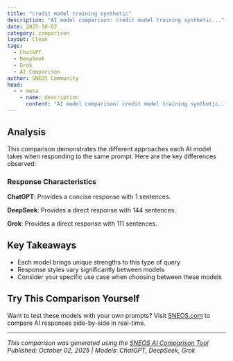```yaml
---
title: "credit model training synthetic"
description: "AI model comparison: credit model training synthetic..."
date: 2025-10-02
category: comparison
layout: Clean
tags:
  - ChatGPT
  - DeepSeek
  - Grok
  - AI Comparison
author: SNEOS Community
head:
  - - meta
    - name: description
      content: "AI model comparison: credit model training synthetic..."
---
```


<ChatComparison
  title="credit model training synthetic"
  prompt="credit model training synthetic"
  :responses='{
    "ChatGPT": "Creating a synthetic dataset for credit modeling involves generating artificial data that simulates real-world credit behavior. This approach is particularly useful when real data is limited, sensitive, or needs privacy protection. Here&#x27;s a step-by-step guide on how to train a credit model using synthetic data:\n\n### Step 1: Define Your Objectives\nDetermine the purpose of your credit model. Common objectives include:\n\n- Predicting defaults (binary classification)\n- Estimating credit scores (regression)\n- Understanding creditworthiness based on applicant features\n\n### Step 2: Identify Key Features\nSelect the important features that influence creditworthiness. Typical features include:\n\n- Applicant demographic information (age, income, employment status)\n- Credit history (number of past loans, repayment history, credit utilization)\n- Financial behavior (savings, expenditures, existing debts)\n- Loan characteristics (amount, term, interest rate)\n\n### Step 3: Generate Synthetic Data\nThere are various methods to create synthetic data:\n\n#### A. Using Statistical Distributions\n1. **Normal Distribution**: For features like income, which may follow a normal distribution.\n2. **Binomial Distribution**: For binary features like employment status (employed/unemployed).\n3. **Categorical Data**: Use one-hot encoding or categorical distributions for features like loan type.\n\n#### B. Simulation Techniques\n- **Monte Carlo Simulations**: Generate random samples based on specific assumptions.\n- **Agent-based modeling**: Simulate individual agents (borrowers) interacting within a system.\n\n#### C. Generative Models\n- **GANs (Generative Adversarial Networks)**: Train a GAN to generate realistic synthetic data based on a small dataset.\n- **Variational Autoencoders (VAEs)**: VAE can also be used to learn and generate synthetic data.\n\n#### D. Existing Libraries\nUtilize libraries like:\n- **Scikit-learn** for synthetic dataset generation (`make_classification`, `make_regression`).\n- **CTGAN or Even GAN** for more complex synthetic data generation tasks.\n\n### Step 4: Preprocess the Dataset\nEnsure your synthetic data is clean and well-prepared for modeling:\n\n1. **Handling Missing Values**: Either fill or drop missing data, if any.\n2. **Scaling and Normalization**: Scale features to standardize range, especially for regression models.\n3. **Encoding Categorical Variables**: Convert categorical variables to numeric using one-hot encoding or label encoding.\n\n### Step 5: Split the Data\nDivide the synthetic dataset into training and testing sets, typically using an 80/20 or 70/30 split.\n\n### Step 6: Select and Train a Model\nChoose appropriate machine learning algorithms. Common choices for credit modeling include:\n\n- **Logistic Regression**: For binary classification tasks.\n- **Decision Trees** and **Random Forests**: For capturing complex non-linear relationships.\n- **Gradient Boosting Machines (like XGBoost or LightGBM)**: Often yield strong performance on structured data.\n- **Neural Networks**: Depending on the complexity and size of the dataset.\n\nTrain the model on the training set and evaluate it on the test set.\n\n### Step 7: Evaluate the Model\nUse appropriate metrics to assess model performance, such as:\n\n- **Accuracy**: Overall correctness of predictions.\n- **ROC-AUC**: For classification models to evaluate how well the model distinguishes between classes.\n- **Precision, Recall, and F1-score**: For understanding the performance in terms of false positives and false negatives.\n\n### Step 8: Model Tuning\nPerform hyperparameter tuning using techniques like grid search or random search to optimize model performance.\n\n### Step 9: Deployment and Monitoring\nOnce you have a robust model, deploy it in your desired environment, and monitor its performance over time. Regularly update it with new data to maintain accuracy.\n\n### Conclusion\nUsing synthetic data for credit modeling is a powerful approach that allows you to create, test, and refine models in a safe and flexible manner. Ensure that you validate the synthetic data’s realism to produce useful and actionable credit models.",
    "DeepSeek": "Of course. This is a fantastic and highly relevant topic in modern finance and machine learning. Training a credit model (like one for default prediction) on synthetic data is a powerful technique to address data scarcity, privacy, and bias.\n\nLet\u0027s break down the complete process, from the \u0022why\u0022 to the \u0022how,\u0022 including best practices and pitfalls.\n\n### **1. Why Use Synthetic Data for Credit Modeling?**\n\nReal-world credit data is:\n*   **Highly Sensitive:** Subject to strict privacy regulations (GDPR, CCPA).\n*   **Imbalanced:** Defaults are (fortunately) rare events, making it hard for models to learn the \u0022bad\u0022 class.\n*   **Scarce:** For new lenders or new products (e.g., \u0022Buy Now, Pay Later\u0022), there may be little to no historical data.\n*   **Biased:** Can reflect historical biases in lending.\n\n**Synthetic data helps by:**\n*   **Privacy Preservation:** Generating artificial data that has no direct link to real individuals.\n*   **Data Augmentation:** Creating more samples of the minority class (defaults) to balance the dataset.\n*   **Simulating Scenarios:** Generating data for hypothetical economic conditions (e.g., a recession).\n*   **Bias Mitigation:** Carefully designing the data generation process to create a more fair and representative dataset.\n\n---\n\n### **2. The High-Level Process**\n\nThe workflow for training a credit model with synthetic data involves two main phases:\n\n**Phase 1: Synthetic Data Generation**\n1.  **Source Real Data:** Start with a real, anonymized dataset of historical loan applications and their outcomes (e.g., from a credit bureau or internal records).\n2.  **Analyze \u0026 Model the Data:** Understand the distributions, correlations, and patterns in the real data (e.g., \u0060age\u0060, \u0060income\u0060, \u0060debt-to-income ratio\u0060, \u0060number_of_credit_lines\u0060, \u0060loan_amount\u0060, \u0060target_default\u0060).\n3.  **Choose a Synthetic Data Generator:** Select an algorithm to learn these patterns.\n4.  **Generate Synthetic Data:** Use the generator to create a new, artificial dataset that mimics the statistical properties of the original.\n\n**Phase 2: Model Training \u0026 Validation**\n1.  **Train on Synthetic:** Train your credit risk model (e.g., a Gradient Boosting classifier) on the *synthetic* dataset.\n2.  **Validate on Real:** This is the **most critical step**. Evaluate the model\u0027s performance on a **small, held-out, real-world dataset** that was *never* used in the generation process.\n3.  **Deploy:** If performance on the real data is satisfactory, the model can be deployed.\n\n---\n\n### **3. Methods for Generating Synthetic Financial Data**\n\nNot all synthetic data is created equal. The choice of method depends on the data type and complexity.\n\n#### **A. For Tabular Data (Most Common in Credit)**\n\n| Method | How it Works | Pros | Cons | Best for |\n| :--- | :--- | :--- | :--- | :--- |\n| **Generative Adversarial Networks (GANs)** | Two neural networks (Generator \u0026 Discriminator) compete. The Generator creates fake data, the Discriminator tries to spot the fakes. | Can model complex, non-linear relationships very well. High fidelity. | Computationally expensive, can be unstable to train, mode collapse. | Large, complex datasets where high realism is critical. |\n| **Variational Autoencoders (VAEs)** | An encoder compresses data into a latent space, a decoder reconstructs it. Learns a probability distribution of the data. | More stable training than GANs. Good at capturing the underlying data manifold. | Can produce slightly blurry or less sharp data compared to GANs. | A robust alternative to GANs for most tabular tasks. |\n| **Bayesian Networks** | Models variables and their conditional dependencies via a directed graph. | Highly interpretable, models causality well. | Structure learning can be difficult. May not capture all complex interactions. | Scenarios where understanding the causal relationship between features (e.g., income -\u003E credit limit) is important. |\n| **Copula-based Models** | Models the multivariate dependency structure (copula) separately from the marginal distributions of each feature. | Excellent for capturing correlations between variables (e.g., income and savings). | Can be complex to implement for high-dimensional data. | Financial data where correlation structure is key (e.g., portfolio risk). |\n| **SMOTE (Synthetic Minority Over-sampling Technique)** | Creates new samples for the minority class by interpolating between existing ones. | Simple, fast, effective for solving *class imbalance*. | **Only generates the target variable**, not the feature set. Can cause overfitting. | **Specifically for augmenting the \u0022default\u0022 class** in an otherwise real dataset. |\n\n**Libraries to Use:**\n*   **GANs/VAEs:** \u0060YData Synthetic\u0060 (formerly SDV), \u0060GANsynthesizer\u0060\n*   **Copulas/Classical Methods:** \u0060SDV\u0060 (Synthetic Data Vault)\n*   **SMOTE:** \u0060imbalanced-learn\u0060 (e.g., \u0060SMOTE\u0060, \u0060SMOTENC\u0060 for categorical features)\n\n---\n\n### **4. Practical Example: A Step-by-Step Outline with Python-like Pseudocode**\n\nLet\u0027s imagine we\u0027re building a default prediction model.\n\n\u0060\u0060\u0060python\n# --- PHASE 1: SYNTHETIC DATA GENERATION ---\nimport pandas as pd\nfrom ydata_synthetic.synthesizers import ModelFactory\nfrom sklearn.ensemble import GradientBoostingClassifier\nfrom sklearn.metrics import classification_report, roc_auc_score\n\n# 1. Load and Preprocess REAL data (for generator training only)\nreal_data = pd.read_csv(\u0027real_credit_data.csv\u0027)\n# ... perform cleaning, feature engineering, encoding ...\n\n# 2. Split REAL data: part for training generator, part for final model validation\nreal_data_for_generator = real_data.sample(frac=0.7, random_state=42)\nreal_data_for_testing = real_data.drop(real_data_for_generator.index)\n\n# 3. Train a Synthetic Data Generator (e.g., a GAN)\nsynth = ModelFactory.create_model(\u0027WGAN_GP\u0027, model_parameters)\nsynth.fit(real_data_for_generator, train_arguments)\n# The generator has now learned the distribution of the real data.\n\n# 4. Generate a large synthetic dataset\nsynthetic_data = synth.sample(100000) # Generate 100k synthetic applicants\nprint(synthetic_data.head())\n\n# --- PHASE 2: MODEL TRAINING \u0026 VALIDATION ---\n\n# 5. Train the Credit Model on the SYNTHETIC data\nX_synth_train = synthetic_data.drop(\u0027default\u0027, axis=1)\ny_synth_train = synthetic_data[\u0027default\u0027]\n\ncredit_model = GradientBoostingClassifier()\ncredit_model.fit(X_synth_train, y_synth_train)\n\n# 6. CRITICAL: Validate the model on the held-out REAL data\nX_real_test = real_data_for_testing.drop(\u0027default\u0027, axis=1)\ny_real_test = real_data_for_testing[\u0027default\u0027]\n\npredictions = credit_model.predict(X_real_test)\nprobabilities = credit_model.predict_proba(X_real_test)[:, 1]\n\n# 7. Evaluate Performance\nprint(\u0022Performance on REAL Hold-Out Set:\u0022)\nprint(classification_report(y_real_test, predictions))\nprint(f\u0022ROC-AUC: {roc_auc_score(y_real_test, probabilities):.4f}\u0022)\n\n# If performance is good, deploy the model.\n\u0060\u0060\u0060\n\n---\n\n### **5. Critical Challenges \u0026 Best Practices**\n\n1.  **Fidelity vs. Privacy Trade-off:**\n    *   If the synthetic data is *too* similar to the real data, it can leak private information.\n    *   If it\u0027s *not similar enough*, the model trained on it won\u0027t work in the real world.\n    *   **Solution:** Use metrics to evaluate both **fidelity** (e.g., comparison of summary statistics, ML efficacy) and **privacy** (e.g., membership inference attacks). The \u0060SDV\u0060 library provides such metrics.\n\n2.  **The \u0022Real Data\u0022 Final Test is Non-Negotiable:**\n    *   A model\u0027s excellent performance on synthetic data is meaningless if it doesn\u0027t generalize. Always keep a pristine, real-world test set.\n\n3.  **Handing \u0022Edge Cases\u0022:**\n    *   Synthetic models often struggle to generate rare but critical edge cases (e.g., a person with very high income but also very high debt who defaults).\n    *   **Solution:** Consider oversampling these areas in the real data before training the generator or using rule-based systems to inject such cases.\n\n4.  **Categorical and Mixed Data:**\n    *   Features like \u0060employment_type\u0060 or \u0060home_ownership\u0060 are categorical. Not all generators handle them well.\n    *   **Solution:** Use generators specifically designed for tabular data (like \u0060CTGAN\u0060 from \u0060SDV\u0060) that can handle mixed data types.\n\n### **Conclusion**\n\nTraining credit models on synthetic data is a mature and viable strategy, especially for **augmenting minority classes, protecting privacy, and bootstrapping new products**. The key to success lies in:\n\n*   Choosing the right **synthetic data generator** for your specific data.\n*   Rigorously **validating the quality** of the synthetic data.\n*   **Never skipping the final evaluation** of your credit model on a held-out set of real data.\n\nBy following this process, you can build robust and compliant credit models even in data-constrained environments.",
    "Grok": "Training a credit risk model using synthetic data is a common approach when real data is limited, sensitive, or imbalanced. Synthetic data can simulate realistic credit scenarios while maintaining privacy and addressing class imbalance (e.g., rare cases of default). Below, I\u0027ll walk through the process of training a credit model using synthetic data, including key steps, tools, and considerations.\n\n---\n\n### **1. Understanding the Objective**\nThe goal of a credit risk model is typically to predict the likelihood of a borrower defaulting on a loan or credit obligation. The output could be binary (default vs. no default) or a continuous probability score (e.g., credit score). The model can be used for:\n- Credit scoring\n- Loan approval decisions\n- Risk assessment\n\nSynthetic data is often used to augment or replace real data due to privacy laws (e.g., GDPR), insufficient data, or to balance datasets (e.g., minority class oversampling for defaults).\n\n---\n\n### **2. Generating Synthetic Data for Credit Modeling**\nSynthetic data can be generated using various techniques to mimic real credit data distributions and relationships. Common features in credit datasets include:\n- Demographic information (age, income, employment status)\n- Credit history (credit score, past defaults, number of accounts)\n- Financial behavior (debt-to-income ratio, payment history)\n- Loan details (loan amount, interest rate, term)\n\n#### **Synthetic Data Generation Methods**\n- **Rule-based Simulation**: Define rules or heuristics to generate data (e.g., high debt-to-income ratio correlates with higher default risk).\n- **Generative Models**:\n  - **Generative Adversarial Networks (GANs)**: Use GANs to generate realistic credit data by training a generator and discriminator network (e.g., using libraries like \u0060pytorch\u0060 or \u0060tensorflow\u0060).\n  - **Variational Autoencoders (VAEs)**: Generate data by learning latent representations of the real data.\n- **Statistical Methods**: Use tools like \u0060sdv\u0060 (Synthetic Data Vault) in Python to model data distributions and generate samples.\n- **SMOTE (Synthetic Minority Oversampling Technique)**: Specifically for imbalanced datasets, SMOTE creates synthetic samples of the minority class (e.g., defaults) by interpolating between existing samples. Available in \u0060imblearn\u0060 library in Python.\n\n#### **Tools for Synthetic Data Generation**\n- Python libraries: \u0060sdv\u0060, \u0060ctgan\u0060, \u0060imblearn\u0060 (for SMOTE), \u0060faker\u0060 (for rule-based fake data).\n- Platforms: DataRobot, Mostly AI, or Hazy for enterprise-level synthetic data generation.\n\n#### Example: Using \u0060sdv\u0060 to Generate Synthetic Credit Data\n\u0060\u0060\u0060python\nfrom sdv.tabular import CTGAN\nimport pandas as pd\n\n# Load a small real credit dataset (or create a sample)\ndata = pd.read_csv(\u0027credit_data.csv\u0027)  # Replace with your dataset\n\n# Initialize and train a CTGAN model\nmodel = CTGAN()\nmodel.fit(data)\n\n# Generate synthetic data\nsynthetic_data = model.sample(num_rows=10000)\nsynthetic_data.to_csv(\u0027synthetic_credit_data.csv\u0027, index=False)\n\u0060\u0060\u0060\n\n---\n\n### **3. Preprocessing the Data**\nBefore training the model, preprocess the synthetic (or combined real \u002B synthetic) data:\n- **Handle Missing Values**: Impute missing data using mean/median or advanced techniques like MICE (Multivariate Imputation by Chained Equations).\n- **Encode Categorical Variables**: Use one-hot encoding or label encoding for categorical features like employment status or loan type.\n- **Scale Numerical Features**: Normalize or standardize features (e.g., income, loan amount) using \u0060StandardScaler\u0060 or \u0060MinMaxScaler\u0060 from \u0060sklearn\u0060.\n- **Feature Engineering**: Create derived features like debt-to-income ratio or payment-to-loan ratio if not already present.\n- **Balance the Dataset**: If defaults are underrepresented, ensure synthetic data or oversampling (e.g., SMOTE) balances the classes.\n\n---\n\n### **4. Model Training**\nChoose an appropriate algorithm based on the problem and data:\n- **Logistic Regression**: Simple and interpretable, often used for credit scoring.\n- **Decision Trees/Random Forests**: Handle non-linear relationships and provide feature importance.\n- **Gradient Boosting (e.g., XGBoost, LightGBM, CatBoost)**: High-performance models for tabular data like credit datasets.\n- **Neural Networks**: Useful if the dataset is large and complex, but often less interpretable.\n- **Ensemble Methods**: Combine multiple models for better performance.\n\n#### Example: Training a Model with \u0060XGBoost\u0060\n\u0060\u0060\u0060python\nimport xgboost as xgb\nfrom sklearn.model_selection import train_test_split\nfrom sklearn.metrics import roc_auc_score, classification_report\n\n# Load synthetic or combined data\ndata = pd.read_csv(\u0027synthetic_credit_data.csv\u0027)\nX = data.drop(\u0027default\u0027, axis=1)  # Features\ny = data[\u0027default\u0027]  # Target (1 for default, 0 for no default)\n\n# Split data into train and test sets\nX_train, X_test, y_train, y_test = train_test_split(X, y, test_size=0.2, random_state=42)\n\n# Train XGBoost model\nmodel = xgb.XGBClassifier(use_label_encoder=False, eval_metric=\u0027logloss\u0027)\nmodel.fit(X_train, y_train)\n\n# Predict and evaluate\ny_pred = model.predict(X_test)\ny_pred_prob = model.predict_proba(X_test)[:, 1]\n\nprint(\u0022ROC-AUC Score:\u0022, roc_auc_score(y_test, y_pred_prob))\nprint(\u0022Classification Report:\\n\u0022, classification_report(y_test, y_pred))\n\u0060\u0060\u0060\n\n---\n\n### **5. Model Evaluation**\nEvaluate the model using appropriate metrics for credit risk:\n- **ROC-AUC**: Measures the ability to distinguish between default and non-default.\n- **Precision, Recall, F1-Score**: Important for imbalanced data; focus on recall if catching defaults is critical.\n- **Confusion Matrix**: Analyze true positives (correctly predicted defaults) vs. false positives.\n- **KS Statistic (Kolmogorov-Smirnov)**: Measures the separation between the cumulative distributions of good and bad borrowers.\n- **Gini Coefficient**: Commonly used in credit scoring to measure model discrimination.\n\n---\n\n### **6. Interpretability**\nCredit models often need to be explainable for regulatory compliance (e.g., Fair Credit Reporting Act in the US). Use tools like:\n- **SHAP (Shapley Additive Explanations)**: Explain feature contributions to predictions.\n- **LIME (Local Interpretable Model-agnostic Explanations)**: Provide local explanations for individual predictions.\n- **Feature Importance**: Available in models like Random Forest or XGBoost.\n\n#### Example: SHAP for Model Interpretation\n\u0060\u0060\u0060python\nimport shap\n\n# Explain predictions using SHAP\nexplainer = shap.TreeExplainer(model)\nshap_values = explainer.shap_values(X_test)\n\n# Plot SHAP summary\nshap.summary_plot(shap_values, X_test)\n\u0060\u0060\u0060\n\n---\n\n### **7. Validation and Testing with Real Data**\nIf synthetic data was used exclusively for training, validate the model on a small, anonymized real dataset (if available) to ensure it generalizes well. Differences between synthetic and real data distributions (concept drift) can degrade model performance. Techniques to address this:\n- **Domain Adaptation**: Fine-tune the model on real data.\n- **Transfer Learning**: Use synthetic data for pre-training and real data for fine-tuning.\n\n---\n\n### **8. Deployment and Monitoring**\n- Deploy the model using a framework like Flask, FastAPI, or cloud services (AWS SageMaker, Google AI Platform).\n- Monitor for model drift and performance decay over time using new real data.\n- Retrain periodically with updated synthetic or real data to maintain accuracy.\n\n---\n\n### **Key Considerations**\n- **Data Quality**: Ensure synthetic data preserves correlations and distributions of real data. Validate synthetic data using statistical tests (e.g., KS test for distribution similarity).\n- **Privacy**: Confirm synthetic data does not unintentionally leak sensitive information from real data.\n- **Regulatory Compliance**: Ensure the model and data usage comply with laws like GDPR, CCPA, or industry standards (e.g., Basel II/III for banking).\n- **Bias and Fairness**: Check for biases in synthetic data (e.g., demographic bias) that could lead to unfair predictions. Use fairness metrics and libraries like \u0060aif360\u0060 to mitigate bias.\n\n---\n\n### **Conclusion**\nTraining a credit risk model with synthetic data is a powerful approach to overcome data limitations while protecting privacy. By using advanced generative models or statistical techniques, you can create realistic datasets for training robust models. However, always validate the model with real-world data (if possible) and prioritize interpretability and fairness, especially in regulated industries like finance.\n\nIf you have a specific dataset, problem, or tool in mind (e.g., a GAN-based approach), let me know, and I can dive deeper into the implementation!"
  }'
  published-date="13:13"
/>

## Analysis

This comparison demonstrates the different approaches each AI model takes when responding to the same prompt. Here are the key differences observed:

### Response Characteristics

**ChatGPT**: Provides a concise response with 1 sentences. 

**DeepSeek**: Provides a direct response with 144 sentences. 

**Grok**: Provides a direct response with 111 sentences. 

## Key Takeaways

- Each model brings unique strengths to this type of query
- Response styles vary significantly between models
- Consider your specific use case when choosing between these models

## Try This Comparison Yourself

Want to test these models with your own prompts? Visit [SNEOS.com](https://sneos.com) to compare AI responses side-by-side in real-time.

---

*This comparison was generated using the [SNEOS AI Comparison Tool](https://sneos.com)*
*Published: October 02, 2025 | Models: ChatGPT, DeepSeek, Grok*
